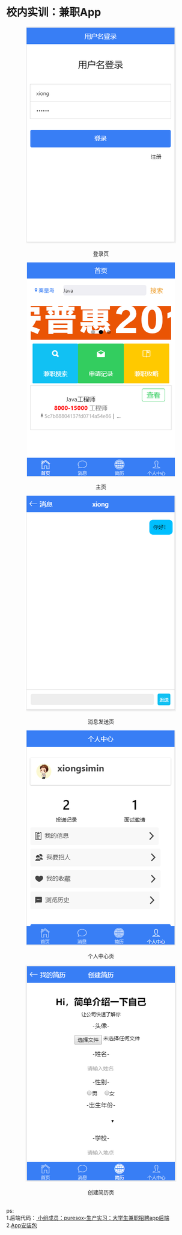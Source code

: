 # 校内实训：兼职App
<p align="center"><img src="/项目截图/登录页.PNG" /></p>
<p align="center">登录页</p>
<p align="center"><img src="/项目截图/主页.PNG" /></p>
<p align="center">主页</p>
<p align="center"><img src="/项目截图/消息发送.PNG" /></p>
<p align="center">消息发送页</p>
<p align="center"><img src="/项目截图/个人中心页.PNG" /></p>
<p align="center">个人中心页</p>
<p align="center"><img src="/项目截图/创建简历.PNG" /></p>
<p align="center">创建简历页</p><br>
ps:<br>
1.后端代码：<a href="https://github.com/puresox/College-Student-Part-time-Recruitment-Backend"> 小组成员：puresox-生产实习：大学生兼职招聘app后端</a> <br>
2.<a href="/unpackage/release/m123_0303170050.apk">App安装包</a>